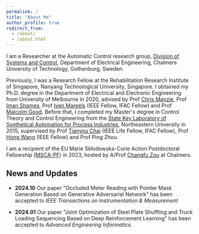 ```yaml
---
permalink: /
title: "About Me"
author_profile: true
redirect_from: 
  - /about/
  - /about.html
---
```


I am a Researcher at the Automatic Control research group, [Division of Systems and Control](https://www.chalmers.se/en/departments/e2/research/systems-and-control/), Department of Electrical Engineering, Chalmers University of Technology, Gothenburg, Sweden.

 Previously, I was a Research Fellow at the Rehabilitation Research Institute of Singapore, Nanyang Technological University, Singapore. I obtained my Ph.D. degree in the Department of Electrical and Electronic Engineering from University of Melbourne in 2020, advised by Prof [Chris Manzie](https://findanexpert.unimelb.edu.au/profile/2763-chris-manzie), Prof [Iman Shames](https://researchers.anu.edu.au/researchers/shames-i), Prof [Iven Mareels](https://findanexpert.unimelb.edu.au/profile/1614-iven-mareels) (IEEE Fellow, IFAC Fellow) and Prof [Malcolm Good](https://findanexpert.unimelb.edu.au/profile/15115-malcolm-good). Before that, I completed my Master's degree in Control Theory and Control Engineering from the [State Key Laboratory of Synthetical Automation for Process Industries](http://www.sapi.neu.edu.cn/sapienglish/), Northeastern University in 2015, supervised by Prof [Tianyou Chai](https://english.neu.edu.cn/info/1040/2072.htm) (IEEE Life Fellow, IFAC Fellow), Prof [Hong Wang](https://www.ornl.gov/staff-profile/dr-hong-wang) (IEEE Fellow) and Prof Ping Zhou.

I am a recipient of the EU Marie Skłodowska-Curie Action Postdoctoral Fellowship ([MSCA-PF](https://research.chalmers.se/en/project/11168)) in 2023, hosted by A/Prof [Changfu Zou](https://sites.google.com/view/changfu) at Chalmers.


News and Updates
----------------
* **2024.10** Our paper "Occluded Meter Reading with Pointer Mask Generation Based on Generative Adversarial Network" has been accepted to *IEEE Transactions on Instrumentation & Measurement*

* **2024.01** Our paper "Joint Optimization of Steel Plate Shuffling and Truck Loading Sequencing Based on Deep Reinforcement Learning" has been accepted to *Advanced Engineering Informatics*.
